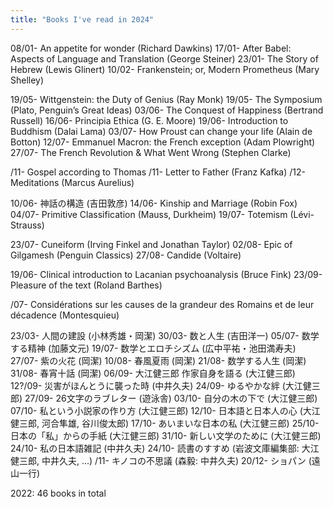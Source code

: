 ```yaml
---
title: "Books I've read in 2024" 
---
```


08/01- An appetite for wonder (Richard Dawkins)
17/01- After Babel: Aspects of Language and Translation (George Steiner)
23/01- The Story of Hebrew (Lewis Glinert)
10/02- Frankenstein; or, Modern Prometheus (Mary Shelley)

19/05- Wittgenstein: the Duty of Genius (Ray Monk)
19/05- The Symposium (Plato, Penguin’s Great Ideas)
03/06- The Conquest of Happiness (Bertrand Russell)
16/06- Principia Ethica (G. E. Moore)
19/06- Introduction to Buddhism (Dalai Lama)
03/07- How Proust can change your life (Alain de Botton)
12/07- Emmanuel Macron: the French exception (Adam Plowright)
27/07- The French Revolution & What Went Wrong (Stephen Clarke)

/11- Gospel according to Thomas
/11- Letter to Father (Franz Kafka)
/12- Meditations (Marcus Aurelius)

10/06- 神話の構造 (吉田敦彦)
14/06- Kinship and Marriage (Robin Fox)
04/07- Primitive Classification (Mauss, Durkheim)
19/07- Totemism (Lévi-Strauss)

23/07- Cuneiform (Irving Finkel and Jonathan Taylor)
02/08- Epic of Gilgamesh (Penguin Classics)
27/08- Candide (Voltaire)

19/06- Clinical introduction to Lacanian psychoanalysis (Bruce Fink)
23/09- Pleasure of the text (Roland Barthes)

/07- Considérations sur les causes de la grandeur des Romains et de leur décadence (Montesquieu)

23/03- 人間の建設 (小林秀雄・岡潔)
30/03- 数と人生 (吉田洋一)
05/07- 数学する精神 (加藤文元)
19/07- 数学とエロチシズム (広中平祐・池田満寿夫)
27/07- 紫の火花 (岡潔)
10/08- 春風夏雨 (岡潔)
21/08- 数学する人生  (岡潔)
31/08- 春宵十話 (岡潔)
06/09- 大江健三郎 作家自身を語る (大江健三郎)
12?/09- 災害がほんとうに襲った時 (中井久夫)
24/09- ゆるやかな絆 (大江健三郎)
27/09- 26文字のラブレター (遊泳舎)
03/10- 自分の木の下で (大江健三郎)
07/10- 私という小説家の作り方 (大江健三郎)
12/10- 日本語と日本人の心 (大江健三郎, 河合隼雄, 谷川俊太郎)
17/10- あいまいな日本の私 (大江健三郎)
25/10- 日本の「私」からの手紙 (大江健三郎)
31/10- 新しい文学のために (大江健三郎)
24/10- 私の日本語雑記 (中井久夫)
24/10- 読書のすすめ (岩波文庫編集部: 大江健三郎, 中井久夫, ...)
/11- キノコの不思議 (森毅: 中井久夫)
20/12- ショパン (遠山一行)

2022: 46 books in total

